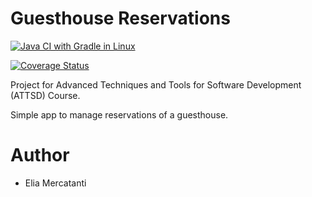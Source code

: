 # Guesthouse Reservations
[![Java CI with Gradle in Linux](https://github.com/elia-mercatanti/guesthouse-reservations/actions/workflows/gradle-linux.yml/badge.svg)](https://github.com/elia-mercatanti/guesthouse-reservations/actions/workflows/gradle-linux.yml)

[![Coverage Status](https://coveralls.io/repos/github/elia-mercatanti/guesthouse-reservations/badge.svg)](https://coveralls.io/github/elia-mercatanti/guesthouse-reservations)

Project for Advanced Techniques and Tools for Software Development (ATTSD) Course.

Simple app to manage reservations of a guesthouse.

# Author
- Elia Mercatanti
